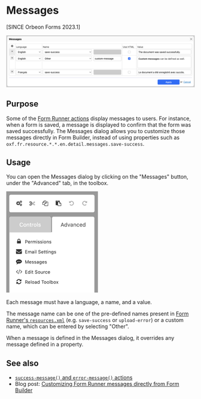 # Messages

[SINCE Orbeon Forms 2023.1]

![Messages dialog](images/messages.png)

## Purpose

Some of the [Form Runner actions](/form-runner/advanced/buttons-and-processes/actions-form-runner.md) display messages to users. For instance, when a form is saved, a message is displayed to confirm that the form was saved successfully. The Messages dialog allows you to customize those messages directly in Form Builder, instead of using properties such as `oxf.fr.resource.*.*.en.detail.messages.save-success`.

## Usage

You can open the Messages dialog by clicking on the "Messages" button, under the "Advanced" tab, in the toolbox.

<img src="images/advanced-menu.png" width="245">

Each message must have a language, a name, and a value.

The message name can be one of the pre-defined names present in [Form Runner's `resources.xml`](https://github.com/orbeon/orbeon-forms/blob/master/form-runner/jvm/src/main/resources/apps/fr/i18n/resources.xml) (e.g. `save-success` or `upload-error`) or a custom name, which can be entered by selecting "Other".

When a message is defined in the Messages dialog, it overrides any message defined in a property.

## See also

- [`success-message()` and `error-message()` actions](/form-runner/advanced/buttons-and-processes/actions-form-runner.md#success-message-and-error-message)
- Blog post: [Customizing Form Runner messages directly from Form Builder](khttps://blog.orbeon.com/2023/10/customizing-form-runner-messages.html)